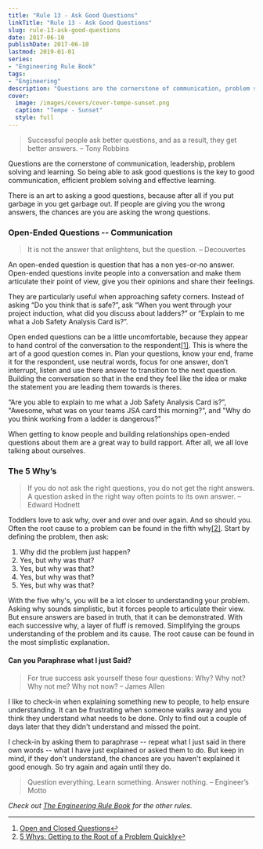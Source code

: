 ```yaml
---
title: "Rule 13 - Ask Good Questions"
linkTitle: "Rule 13 - Ask Good Questions"
slug: rule-13-ask-good-questions
date: 2017-06-10
publishDate: 2017-06-10
lastmod: 2019-01-01
series:
- "Engineering Rule Book"
tags: 
- "Engineering"
description: "Questions are the cornerstone of communication, problem solving and learning."
cover:
  image: /images/covers/cover-tempe-sunset.png
  caption: "Tempe - Sunset"
  style: full
---
```


> Successful people ask better questions, and as a result, they get better answers. – Tony Robbins

Questions are the cornerstone of communication, leadership, problem solving and learning. So being able to ask good questions is the key to good communication, efficient problem solving and effective learning.

There is an art to asking a good questions, because after all if you put garbage in you get garbage out. If people are giving you the wrong answers, the chances are you are asking the wrong questions.

### Open-Ended Questions -- Communication

> It is not the answer that enlightens, but the question. – Decouvertes

An open-ended question is question that has a non yes-or-no answer. Open-ended questions invite people into a conversation and make them articulate their point of view, give you their opinions and share their feelings.

They are particularly useful when approaching safety corners. Instead of asking “Do you think that is safe?”, ask “When you went through your project induction, what did you discuss about ladders?” or “Explain to me what a Job Safety Analysis Card is?”.

Open ended questions can be a little uncomfortable, because they appear to hand control of the conversation to the respondent[[1]]([1]). This is where the art of a good question comes in. Plan your questions, know your end, frame it for the respondent, use neutral words, focus for one answer, don’t interrupt, listen and use there answer to transition to the next question. Building the conversation so that in the end they feel like the idea or make the statement you are leading them towards is theres.

“Are you able to explain to me what a Job Safety Analysis Card is?”, "Awesome, what was on your teams JSA card this morning?", and "Why do you think working from a ladder is dangerous?"

When getting to know people and building relationships open-ended questions about them are a great way to build rapport. After all, we all love talking about ourselves.

### The 5 Why’s

> If you do not ask the right questions, you do not get the right answers. A question asked in the right way often points to its own answer. – Edward Hodnett

Toddlers love to ask why, over and over and over again. And so should you. Often the root cause to a problem can be found in the fifth why[[2]]([2]). Start by defining the problem, then ask:

1. Why did the problem just happen?
2. Yes, but why was that?
3. Yes, but why was that?
4. Yes, but why was that?
5. Yes, but why was that?

With the five why's, you will be a lot closer to understanding your problem. Asking why sounds simplistic, but it forces people to articulate their view. But ensure answers are based in truth, that it can be demonstrated. With each successive why, a layer of fluff is removed. Simplifying the groups understanding of the problem and its cause. The root cause can be found in the most simplistic explanation.

#### Can you Paraphrase what I just Said?

> For true success ask yourself these four questions: Why? Why not? Why not me? Why not now? – James Allen

I like to check-in when explaining something new to people, to help ensure understanding. It can be frustrating when someone walks away and you think they understand what needs to be done. Only to find out a couple of days later that they didn't understand and missed the point.

I check-in by asking them to paraphrase -- repeat what I just said in there own words -- what I have just explained or asked them to do. But keep in mind, if they don't understand, the chances are you haven't explained it good enough. So try again and again until they do.

> Question everything. Learn something. Answer nothing. – Engineer’s Motto

*Check out [The Engineering Rule Book](/engineering-rule-book/) for the other rules.*

---

1. [Open and Closed Questions](http://changingminds.org/techniques/questioning/open_closed_questions.htm)[↩︎](↩︎)
2. [5 Whys: Getting to the Root of a Problem Quickly](https://www.mindtools.com/pages/article/newTMC_5W.htm)[↩︎](↩︎)
